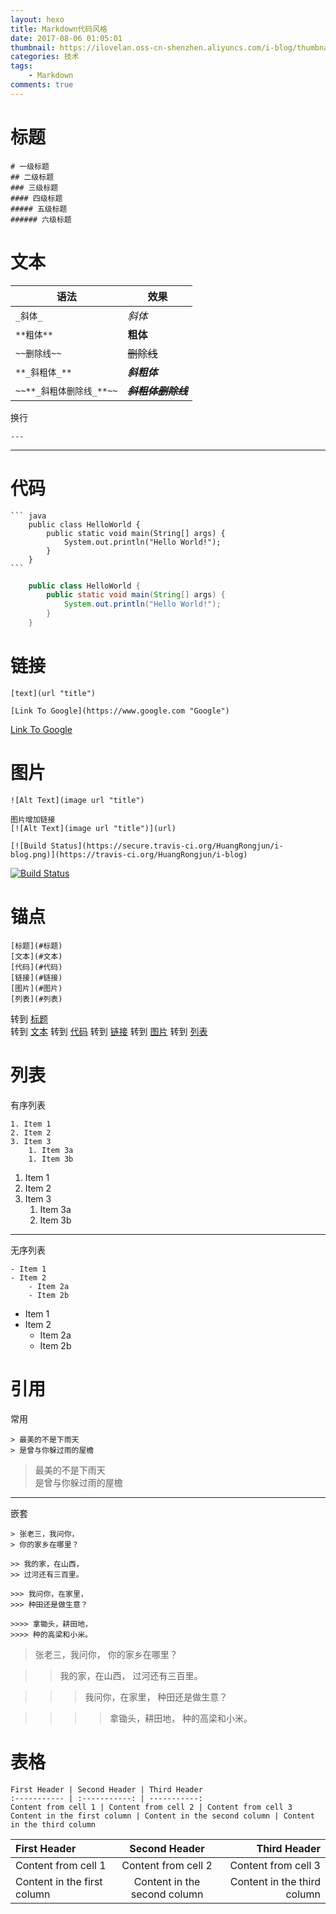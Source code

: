 ```yaml
---
layout: hexo
title: Markdown代码风格
date: 2017-08-06 01:05:01
thumbnail: https://ilovelan.oss-cn-shenzhen.aliyuncs.com/i-blog/thumbnail/2017/2017-08-06.png
categories: 技术
tags: 
    - Markdown
comments: true
---
```


# 标题

    # 一级标题
    ## 二级标题
    ### 三级标题
    #### 四级标题
    ##### 五级标题
    ###### 六级标题

# 文本

语法 | 效果 
---- | -----
`_斜体_`| _斜体_
`**粗体**` | **粗体**
`~~删除线~~` | ~~删除线~~
`**_斜粗体_**` | **_斜粗体_**
`~~**_斜粗体删除线_**~~` | ~~**_斜粗体删除线_**~~

换行

    ---

---

# 代码

    ``` java
        public class HelloWorld {
            public static void main(String[] args) {
                System.out.println("Hello World!");
            }
        }
    ```

``` java
    public class HelloWorld {
        public static void main(String[] args) {
            System.out.println("Hello World!");
        }
    }
```

# 链接

    [text](url "title")
    
    [Link To Google](https://www.google.com "Google")

[Link To Google](https://www.google.com "Google")

# 图片

    ![Alt Text](image url "title")

    图片增加链接
    [![Alt Text](image url "title")](url)

    [![Build Status](https://secure.travis-ci.org/HuangRongjun/i-blog.png)](https://travis-ci.org/HuangRongjun/i-blog)

[![Build Status](https://secure.travis-ci.org/HuangRongjun/i-blog.png)](https://travis-ci.org/HuangRongjun/i-blog)

# 锚点

    [标题](#标题)  
    [文本](#文本)
    [代码](#代码)
    [链接](#链接)
    [图片](#图片)
    [列表](#列表)  

转到 [标题](#标题)  
转到 [文本](#文本)
转到 [代码](#代码)
转到 [链接](#链接)
转到 [图片](#图片)
转到 [列表](#列表)  

# 列表

有序列表

    1. Item 1
    2. Item 2
    3. Item 3
        1. Item 3a
        1. Item 3b

1. Item 1
2. Item 2
3. Item 3
    1. Item 3a
    1. Item 3b

---

无序列表

    - Item 1
    - Item 2
        - Item 2a
        - Item 2b

- Item 1
- Item 2
    - Item 2a
    - Item 2b

# 引用

常用

    > 最美的不是下雨天  
    > 是曾与你躲过雨的屋檐

> 最美的不是下雨天  
> 是曾与你躲过雨的屋檐

---

嵌套

    > 张老三，我问你，
    > 你的家乡在哪里？

    >> 我的家，在山西，
    >> 过河还有三百里。

    >>> 我问你，在家里，
    >>> 种田还是做生意？

    >>>> 拿锄头，耕田地，
    >>>> 种的高梁和小米。

> 张老三，我问你，
> 你的家乡在哪里？

>> 我的家，在山西，
>> 过河还有三百里。

>>> 我问你，在家里，
>>> 种田还是做生意？

>>>> 拿锄头，耕田地，
>>>> 种的高梁和小米。

# 表格

    First Header | Second Header | Third Header
    :----------- | :-----------: | -----------:
    Content from cell 1 | Content from cell 2 | Content from cell 3
    Content in the first column | Content in the second column | Content in the third column

First Header | Second Header | Third Header
:----------- | :-----------: | -----------:
Content from cell 1 | Content from cell 2 | Content from cell 3
Content in the first column | Content in the second column | Content in the third column
